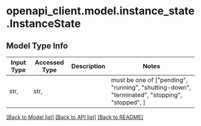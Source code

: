 # openapi_client.model.instance_state.InstanceState

## Model Type Info
Input Type | Accessed Type | Description | Notes
------------ | ------------- | ------------- | -------------
str,  | str,  |  | must be one of ["pending", "running", "shutting-down", "terminated", "stopping", "stopped", ] 

[[Back to Model list]](../../README.md#documentation-for-models) [[Back to API list]](../../README.md#documentation-for-api-endpoints) [[Back to README]](../../README.md)

